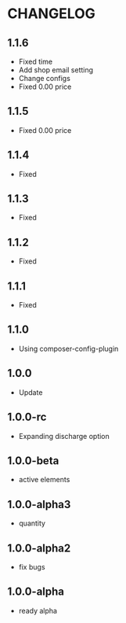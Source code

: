 CHANGELOG
==============

1.1.6
-----------------
 * Fixed time
 * Add shop email setting
 * Change configs
 * Fixed 0.00 price
 
1.1.5
-----------------
 * Fixed 0.00 price
 
1.1.4
-----------------
 * Fixed
 
1.1.3
-----------------
 * Fixed
 
1.1.2
-----------------
 * Fixed
 
1.1.1
-----------------
 * Fixed
 
1.1.0
-----------------
 * Using composer-config-plugin
 
1.0.0
-----------------
 * Update

1.0.0-rc
-----------------
 * Expanding discharge option

1.0.0-beta
-----------------
 * active elements

1.0.0-alpha3
-----------------
 * quantity

1.0.0-alpha2
-----------------
 * fix bugs

1.0.0-alpha
-----------------
 * ready alpha
